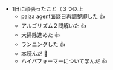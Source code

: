 - 1日に頑張ったこと（３つ以上
	- paiza agent面談日再調整即した 👍
	- アルゴリズム２問解いた 👍
	- 大掃除進めた 👍
	- ランニングした 👍
	- 本読んだ 💖
	- ハイパフォーマーについて学んだ 👍